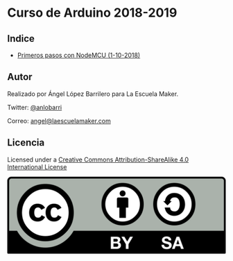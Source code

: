 # Curso de Arduino 2018-2019 #


## Indice ##
* [Primeros pasos con NodeMCU (1-10-2018)](https://github.com/laescuelamaker/Curso-Arduino/tree/master/Clases/Primeros-pasos-NodeMCU)





## Autor ##

Realizado por Ángel López Barrilero para La Escuela Maker.

Twitter: [@anlobarri](https://www.twitter.com/anlobarri)

Correo: angel@laescuelamaker.com


## Licencia ##
Licensed under a [Creative Commons Attribution-ShareAlike 4.0 International License](https://creativecommons.org/licenses/by-sa/4.0/)

![licencia](images/licencia.png)
